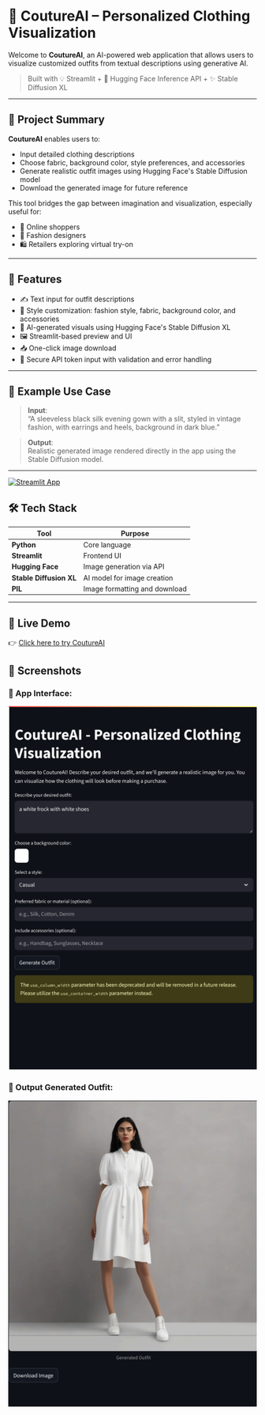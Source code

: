 # 👗 CoutureAI – Personalized Clothing Visualization

Welcome to **CoutureAI**, an AI-powered web application that allows users to visualize customized outfits from textual descriptions using generative AI.
> Built with 💡 Streamlit + 🤖 Hugging Face Inference API + ✨ Stable Diffusion XL

---
## 🧠 Project Summary
**CoutureAI** enables users to:
- Input detailed clothing descriptions
- Choose fabric, background color, style preferences, and accessories
- Generate realistic outfit images using Hugging Face's Stable Diffusion model
- Download the generated image for future reference

This tool bridges the gap between imagination and visualization, especially useful for:
- 👗 Online shoppers
- 🧵 Fashion designers
- 🛍️ Retailers exploring virtual try-on
---
## 🚀 Features
- ✍️ Text input for outfit descriptions
- 🎨 Style customization: fashion style, fabric, background color, and accessories
- 🤖 AI-generated visuals using Hugging Face's Stable Diffusion XL
- 🖼️ Streamlit-based preview and UI
- 📥 One-click image download
- 🔐 Secure API token input with validation and error handling
---
## 📸 Example Use Case

> **Input**:  
> “A sleeveless black silk evening gown with a slit, styled in vintage fashion, with earrings and heels, background in dark blue.”

> **Output**:  
> Realistic generated image rendered directly in the app using the Stable Diffusion model.

---
[![Streamlit App](https://img.shields.io/badge/Live%20Demo-Streamlit-brightgreen?logo=streamlit)](https://coutureai.streamlit.app)
## 🛠 Tech Stack

| Tool         | Purpose                        |
|--------------|--------------------------------|
| **Python**   | Core language                  |
| **Streamlit**| Frontend UI                    |
| **Hugging Face** | Image generation via API |
| **Stable Diffusion XL** | AI model for image creation |
| **PIL**      | Image formatting and download  |
---
## 🚀 Live Demo

👉 [Click here to try CoutureAI](https://coutureai.streamlit.app)

## 📸 Screenshots

### 🧾 App Interface:
![App Interface](https://github.com/Harshi2709/CoutureAI/blob/main/input_ui.png?raw=true)

### 👗 Output Generated Outfit:
![Generated Output](https://github.com/Harshi2709/CoutureAI/blob/main/generated_output.png?raw=true)

